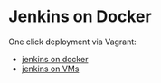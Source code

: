 # Jenkins on Docker

One click deployment via Vagrant:
- [jenkins on docker](docker/readme.md)
- [jenkins on VMs](vm/readme.md)
